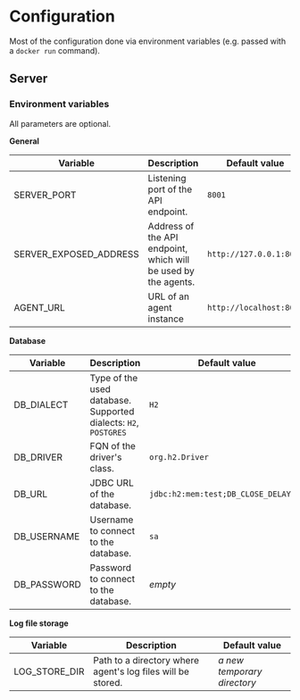 # Configuration

Most of the configuration done via environment variables (e.g. passed with a `docker run` command).

## Server

### Environment variables

All parameters are optional.

**General**

| Variable               | Description                                                     | Default value           |
|------------------------|-----------------------------------------------------------------|-------------------------|
| SERVER_PORT            | Listening port of the API endpoint.                             | `8001`                  |
| SERVER_EXPOSED_ADDRESS | Address of the API endpoint, which will be used by the agents.  | `http://127.0.0.1:8001` |
| AGENT_URL              | URL of an agent instance                                        | `http://localhost:8002` |

**Database**

| Variable    | Description                                                     | Default value                        |
|-------------|-----------------------------------------------------------------|--------------------------------------|
| DB_DIALECT  | Type of the used database. Supported dialects: `H2`, `POSTGRES` | `H2`                                 |
| DB_DRIVER   | FQN of the driver's class.                                      | `org.h2.Driver`                      |
| DB_URL      | JDBC URL of the database.                                       | `jdbc:h2:mem:test;DB_CLOSE_DELAY=-1` |
| DB_USERNAME | Username to connect to the database.                            | `sa`                                 |
| DB_PASSWORD | Password to connect to the database.                            | _empty_                              |

**Log file storage**

| Variable      | Description                                                 | Default value               |
|---------------|-------------------------------------------------------------|-----------------------------|
| LOG_STORE_DIR | Path to a directory where agent's log files will be stored. | _a new temporary directory_ |
